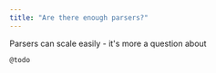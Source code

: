 ```yaml
---
title: "Are there enough parsers?"
---
```


Parsers can scale easily - it's more a question about 

    @todo
